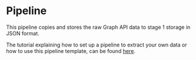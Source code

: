 # Pipeline
This pipeline copies and stores the raw Graph API data to stage 1 storage in JSON format. 

The tutorial explaining how to set up a pipeline to extract your own data or how to use this pipeline template, can be found [here](https://github.com/cstohlmann/oea-graph-api/blob/main/docs/documents/Graph_API_Pipeline.pdf).
